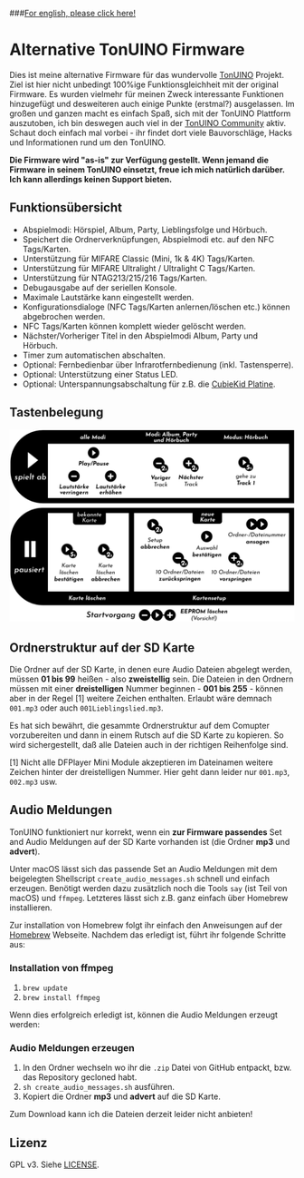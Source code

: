 ###[For english, please click here!](README_EN.md)

Alternative TonUINO Firmware
============================

Dies ist meine alternative Firmware für das wundervolle [TonUINO](https://www.voss.earth/tonuino/) Projekt. Ziel ist hier nicht unbedingt 100%ige Funktionsgleichheit mit der original Firmware. Es wurden vielmehr für meinen Zweck interessante Funktionen hinzugefügt und desweiteren auch einige Punkte (erstmal?) ausgelassen. Im großen und ganzen macht es einfach Spaß, sich mit der TonUINO Plattform auszutoben, ich bin deswegen auch viel in der [TonUINO Community](https://discourse.voss.earth/) aktiv. Schaut doch einfach mal vorbei - ihr findet dort viele Bauvorschläge, Hacks und Informationen rund um den TonUINO.

**Die Firmware wird "as-is" zur Verfügung gestellt. Wenn jemand die Firmware in seinem TonUINO einsetzt, freue ich mich natürlich darüber. Ich kann allerdings keinen Support bieten.**

## Funktionsübersicht

- Abspielmodi: Hörspiel, Album, Party, Lieblingsfolge und Hörbuch.
- Speichert die Ordnerverknüpfungen, Abspielmodi etc. auf den NFC Tags/Karten.
- Unterstützung für MIFARE Classic (Mini, 1k & 4K) Tags/Karten.
- Unterstützung für MIFARE Ultralight / Ultralight C Tags/Karten.
- Unterstützung für NTAG213/215/216 Tags/Karten.
- Debugausgabe auf der seriellen Konsole.
- Maximale Lautstärke kann eingestellt werden.
- Konfigurationsdialoge (NFC Tags/Karten anlernen/löschen etc.) können abgebrochen werden.
- NFC Tags/Karten können komplett wieder gelöscht werden.
- Nächster/Vorheriger Titel in den Abspielmodi Album, Party und Hörbuch.
- Timer zum automatischen abschalten.
- Optional: Fernbedienbar über Infrarotfernbedienung (inkl. Tastensperre).
- Optional: Unterstützung einer Status LED.
- Optional: Unterspannungsabschaltung für z.B. die [CubieKid Platine](https://www.thingiverse.com/thing:3148200).

## Tastenbelegung

![Tastenbelegung](usage_cheat_sheet_de.png)

## Ordnerstruktur auf der SD Karte

Die Ordner auf der SD Karte, in denen eure Audio Dateien abgelegt werden, müssen **01 bis 99** heißen - also **zweistellig** sein. Die Dateien in den Ordnern müssen mit einer **dreistelligen** Nummer beginnen - **001 bis 255** - können aber in der Regel [1] weitere Zeichen enthalten. Erlaubt wäre demnach `001.mp3` oder auch `001Lieblingslied.mp3`.

Es hat sich bewährt, die gesammte Ordnerstruktur auf dem Comupter vorzubereiten und dann in einem Rutsch auf die SD Karte zu kopieren. So wird sichergestellt, daß alle Dateien auch in der richtigen Reihenfolge sind.

[1] Nicht alle DFPlayer Mini Module akzeptieren im Dateinamen weitere Zeichen hinter der dreistelligen Nummer. Hier geht dann leider nur `001.mp3`, `002.mp3` usw.

## Audio Meldungen

TonUINO funktioniert nur korrekt, wenn ein **zur Firmware passendes** Set and Audio Meldungen auf der SD Karte vorhanden ist (die Ordner **mp3** und **advert**).

Unter macOS lässt sich das passende Set an Audio Meldungen mit dem beigelegten Shellscript `create_audio_messages.sh` schnell und einfach erzeugen. Benötigt werden dazu zusätzlich noch die Tools `say` (ist Teil von macOS) und `ffmpeg`. Letzteres lässt sich z.B. ganz einfach über Homebrew installieren.

Zur installation von Homebrew folgt ihr einfach den Anweisungen auf der [Homebrew](https://brew.sh) Webseite. Nachdem das erledigt ist, führt ihr folgende Schritte aus:

### Installation von ffmpeg

1. `brew update`
2. `brew install ffmpeg`

Wenn dies erfolgreich erledigt ist, können die Audio Meldungen erzeugt werden:

### Audio Meldungen erzeugen

1. In den Ordner wechseln wo ihr die `.zip` Datei von GitHub entpackt, bzw. das Repository gecloned habt.
2. `sh create_audio_messages.sh` ausführen.
3. Kopiert die Ordner **mp3** und **advert** auf die SD Karte.

Zum Download kann ich die Dateien derzeit leider nicht anbieten!

## Lizenz

GPL v3. Siehe [LICENSE](../LICENSE.md).
